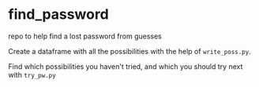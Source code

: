 # find_password
repo to help find a lost password from guesses

Create a dataframe with all the possibilities with the help of `write_poss.py`.

Find which possibilities you haven't tried, and which you should try next with `try_pw.py`